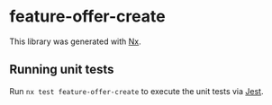 # feature-offer-create

This library was generated with [Nx](https://nx.dev).

## Running unit tests

Run `nx test feature-offer-create` to execute the unit tests via [Jest](https://jestjs.io).
